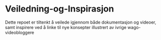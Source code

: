 # Veiledning-og-Inspirasjon
Dette repoet er tiltenkt å veilede igjennom både dokumentasjon og videoer, samt inspirere ved å linke til nye konsepter illustrert av ivrige wago-videobloggere
